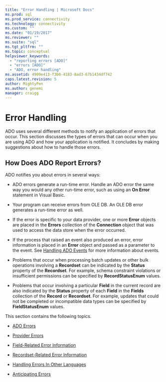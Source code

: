 ```yaml
---
title: "Error Handling | Microsoft Docs"
ms.prod: sql
ms.prod_service: connectivity
ms.technology: connectivity
ms.custom: ""
ms.date: "01/19/2017"
ms.reviewer: ""
ms.suite: "sql"
ms.tgt_pltfrm: ""
ms.topic: conceptual
helpviewer_keywords: 
  - "reporting errors [ADO]"
  - "errors [ADO]"
  - "ADO, error handling"
ms.assetid: 4909e413-f3b0-4183-8ad3-67b1434df742
caps.latest.revision: 5
author: MightyPen
ms.author: genemi
manager: craigg
---
```

# Error Handling
ADO uses several different methods to notify an application of errors that occur. This section discusses the types of errors that can occur when you are using ADO and how your application is notified. It concludes by making suggestions about how to handle those errors.  
  
## How Does ADO Report Errors?  
 ADO notifies you about errors in several ways:  
  
-   ADO errors generate a run-time error. Handle an ADO error the same way you would any other run-time error, such as using an **On Error** statement in Visual Basic.  
  
-   Your program can receive errors from OLE DB. An OLE DB error generates a run-time error as well.  
  
-   If the error is specific to your data provider, one or more **Error** objects are placed in the **Errors** collection of the **Connection** object that was used to access the data store when the error occurred.  
  
-   If the process that raised an event also produced an error, error information is placed in an **Error** object and passed as a parameter to the event. See [Handling ADO Events](../../../ado/guide/data/handling-ado-events.md) for more information about events.  
  
-   Problems that occur when processing batch updates or other bulk operations involving a **Recordset** can be indicated by the **Status** property of the **Recordset**. For example, schema constraint violations or insufficient permissions can be specified by **RecordStatusEnum** values.  
  
-   Problems that occur involving a particular **Field** in the current record are also indicated by the **Status** property of each **Field** in the **Fields** collection of the **Record** or **Recordset**. For example, updates that could not be completed or incompatible data types can be specified by **FieldStatusEnum** values.  
  
 This section contains the following topics.  
  
-   [ADO Errors](../../../ado/guide/data/ado-errors.md)  
  
-   [Provider Errors](../../../ado/guide/data/provider-errors.md)  
  
-   [Field-Related Error Information](../../../ado/guide/data/field-related-error-information.md)  
  
-   [Recordset-Related Error Information](../../../ado/guide/data/recordset-related-error-information.md)  
  
-   [Handling Errors In Other Languages](../../../ado/guide/data/handling-errors-in-other-languages.md)  
  
-   [Anticipating Errors](../../../ado/guide/data/anticipating-errors.md)
